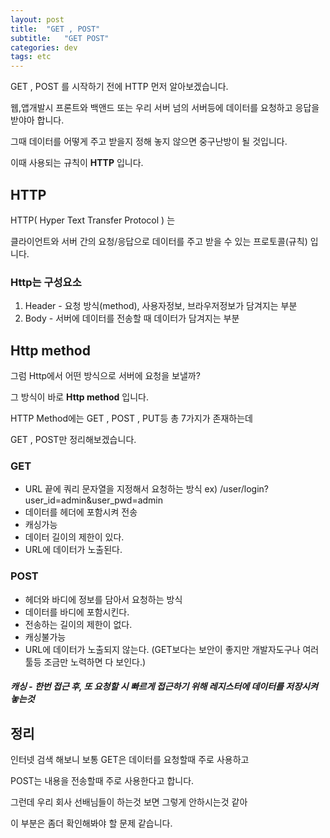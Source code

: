 ```yaml
---
layout: post
title:  "GET , POST"
subtitle:   "GET POST"
categories: dev
tags: etc
---
```





























GET , POST 를 시작하기 전에 HTTP 먼저 알아보겠습니다.


웹,앱개발시 프론트와 백앤드 또는 우리 서버 넘의 서버등에 데이터를 요청하고 응답을 받야아 합니다.


그때 데이터를 어떻게 주고 받을지 정해 놓지 않으면 중구난방이 될 것입니다.


이때 사용되는 규칙이 **HTTP** 입니다.


## HTTP

HTTP( Hyper Text Transfer Protocol ) 는  


클라이언트와 서버 간의 요청/응답으로 데이터를 주고 받을 수 있는 프로토콜(규칙) 입니다.

### Http는 구성요소

1. Header - 요청 방식(method), 사용자정보, 브라우저정보가 담겨지는 부분
2. Body   - 서버에 데이터를 전송할 때 데이터가 담겨지는 부분



## Http method

그럼 Http에서 어떤 방식으로 서버에 요청을 보낼까?

그 방식이 바로 **Http method**  입니다.

HTTP Method에는 GET , POST , PUT등 총 7가지가 존재하는데

GET , POST만 정리해보겠습니다.


### GET
 - URL 끝에 쿼리 문자열을 지정해서 요청하는 방식 ex) /user/login?user_id=admin&user_pwd=admin
 - 데이터를 헤더에 포함시켜 전송
 - 캐싱가능
 - 데이터 길이의 제한이 있다.
 - URL에 데이터가 노출된다.

### POST
 - 헤더와 바디에 정보를 담아서 요청하는 방식
 - 데이터를 바디에 포함시킨다.
 - 전송하는 길이의 제한이 없다.
 - 캐싱불가능
 - URL에 데이터가 노출되지 않는다. (GET보다는 보안이 좋지만 개발자도구나 여러 툴등 조금만 노력하면 다 보인다.)


##### 캐싱 - 한번 접근 후, 또 요청할 시 빠르게 접근하기 위해 레지스터에 데이터를 저장시켜 놓는것



## 정리

인터넷 검색 해보니 보통 GET은 데이터를 요청할때 주로 사용하고


POST는 내용을 전송할때 주로 사용한다고 합니다.


그런데 우리 회사 선배님들이 하는것 보면 그렇게 안하시는것 같아


이 부분은 좀더 확인해봐야 할 문제 같습니다.

